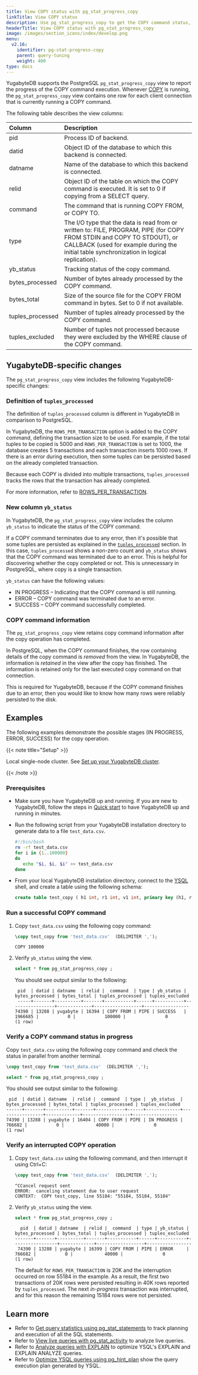 ```yaml
---
title: View COPY status with pg_stat_progress_copy
linkTitle: View COPY status
description: Use pg_stat_progress_copy to get the COPY command status, number of tuples processed, and other COPY progress reports.
headerTitle: View COPY status with pg_stat_progress_copy
image: /images/section_icons/index/develop.png
menu:
  v2.16:
    identifier: pg-stat-progress-copy
    parent: query-tuning
    weight: 400
type: docs
---
```


YugabyteDB supports the PostgreSQL `pg_stat_progress_copy` view to report the progress of the COPY command execution. Whenever [COPY](../../../api/ysql/the-sql-language/statements/cmd_copy/) is running, the `pg_stat_progress_copy` view contains one row for each client connection that is currently running a COPY command.

The following table describes the view columns:

| Column | Description |
| :---- | :---------- |
| pid | Process ID of backend. |
| datid | Object ID of the database to which this backend is connected. |
| datname | Name of the database to which this backend is connected. |
| relid | Object ID of the table on which the COPY command is executed. It is set to 0 if copying from a SELECT query.|
| command | The command that is running COPY FROM, or COPY TO. |
| type | The I/O type that the data is read from or written to: FILE, PROGRAM, PIPE (for COPY FROM STDIN and COPY TO STDOUT), or CALLBACK (used for example during the initial table synchronization in logical replication). |
| yb_status | Tracking status of the copy command. |
| bytes_processed | Number of bytes already processed by the COPY command. |
| bytes_total | Size of the source file for the COPY FROM command in bytes. Set to 0 if not available. |
| tuples_processed | Number of tuples already processed by the COPY command. |
| tuples_excluded | Number of tuples not processed because they were excluded by the WHERE clause of the COPY command. |

## YugabyteDB-specific changes

The `pg_stat_progress_copy` view includes the following YugabyteDB-specific changes:

### Definition of `tuples_processed`

The definition of `tuples_processed` column is different in YugabyteDB in comparison to PostgreSQL.

In YugabyteDB, the `ROWS_PER_TRANSACTION` option is added to the COPY command, defining the transaction size to be used. For example, if the total tuples to be copied is 5000 and `ROWS_PER_TRANSACTION` is set to 1000, the database creates 5 transactions and each transaction inserts 1000 rows. If there is an error during execution, then some tuples can be persisted based on the already completed transaction.

Because each COPY is divided into multiple transactions, `tuples_processed` tracks the rows that the transaction has already completed.

For more information, refer to [ROWS_PER_TRANSACTION](../../../api/ysql/the-sql-language/statements/cmd_copy/#rows-per-transaction).

### New column `yb_status`

In YugabyteDB, the `pg_stat_progress_copy` view includes the column `yb_status` to indicate the status of the COPY command.

If a COPY command terminates due to any error, then it's possible that some tuples are persisted as explained in the [`tuples_processed`](#definition-of-tuples-processed) section. In this case, `tuples_processed` shows a non-zero count and `yb_status` shows that the COPY command was terminated due to an error. This is helpful for discovering whether the copy completed or not. This is unnecessary in PostgreSQL, where copy is a single transaction.

`yb_status` can have the following values:

- IN PROGRESS – Indicating that the COPY command is still running.
- ERROR – COPY command was terminated due to an error.
- SUCCESS – COPY command successfully completed.

### COPY command information

The `pg_stat_progress_copy` view retains copy command information after the copy operation has completed.

In PostgreSQL, when the COPY command finishes, the row containing details of the copy command is _removed_ from the view. In YugabyteDB, the information is _retained_ in the view after the copy has finished. The information is retained only for the last executed copy command on that connection.

This is required for YugabyteDB, because if the COPY command finishes due to an error, then you would like to know how many rows were reliably persisted to the disk.

## Examples

The following examples demonstrate the possible stages (IN PROGRESS, ERROR, SUCCESS) for the copy operation.

{{< note title="Setup" >}}

Local single-node cluster. See [Set up your YugabyteDB cluster](../../../explore/#set-up-your-yugabytedb-cluster).

{{< /note >}}

### Prerequisites

- Make sure you have YugabyteDB up and running. If you are new to YugabyteDB, follow the steps in [Quick start](../../../quick-start/) to have YugabyteDB up and running in minutes.

- Run the following script from your YugabyteDB installation directory to generate data to a file `test_data.csv`.

    ```sh
    #!/bin/bash
    rm -rf test_data.csv
    for i in {1..100000}
    do
       echo "$i, $i, $i" >> test_data.csv
    done
    ```

- From your local YugabyteDB installation directory, connect to the [YSQL](../../../admin/ysqlsh/) shell, and create a table using the following schema:

    ```sql
    create table test_copy ( h1 int, r1 int, v1 int, primary key (h1, r1));
    ```

### Run a successful COPY command

1. Copy `test_data.csv` using the following copy command:

    ```sql
    \copy test_copy from 'test_data.csv'  (DELIMITER ',');
    ```

    ```output
    COPY 100000
    ```

1. Verify `yb_status` using the view.

    ```sql
    select * from pg_stat_progress_copy ;
    ```

    You should see output similar to the following:

    ```output
     pid  | datid | datname  | relid |  command  | type | yb_status | bytes_processed | bytes_total | tuples_processed | tuples_excluded
     -----+-------+----------+-------+-----------+------+-----------+-----------------+-------------+------------------+-----------------
    74390 | 13288 | yugabyte | 16394 | COPY FROM | PIPE | SUCCESS   |         1966685 |           0 |           100000 |               0
    (1 row)
    ```

### Verify a COPY command status in progress

Copy `test_data.csv` using the following copy command and check the status in parallel from another terminal.

```sql
\copy test_copy from 'test_data.csv'  (DELIMITER ',');
```

```sql
select * from pg_stat_progress_copy ;
```

You should see output similar to the following:

```output
 pid  | datid | datname  | relid |  command  | type |  yb_status  | bytes_processed | bytes_total | tuples_processed | tuples_excluded
------+-------+----------+-------+-----------+------+-------------+-----------------+-------------+------------------+-----------------
74390 | 13288 | yugabyte | 16404 | COPY FROM | PIPE | IN PROGRESS |          766682 |           0 |            40000 |               0
(1 row)
```

### Verify an interrupted COPY operation

1. Copy `test_data.csv` using the following command, and then interrupt it using Ctrl+C:

    ```sql
    \copy test_copy from 'test_data.csv'  (DELIMITER ',');
    ```

    ```output
    ^CCancel request sent
    ERROR:  canceling statement due to user request
    CONTEXT:  COPY test_copy, line 55184: "55184, 55184, 55184"
    ````

1. Verify `yb_status` using the view.

     ```sql
    select * from pg_stat_progress_copy ;
    ```

    ```output
      pid  | datid | datname  | relid |  command  | type | yb_status | bytes_processed | bytes_total | tuples_processed | tuples_excluded
    -------+-------+----------+-------+-----------+------+-----------+-----------------+-------------+------------------+-----------------
     74390 | 13288 | yugabyte | 16399 | COPY FROM | PIPE | ERROR     |          766682 |           0 |            40000 |               0
    (1 row)
    ```

    The default for `ROWS_PER_TRANSACTION` is 20K and the interruption occurred on row 55184 in the example. As a result, the first two transactions of 20K rows were persisted resulting in 40K rows reported by `tuples_processed`. The next _in-progress_ transaction was interrupted, and for this reason the remaining 15184 rows were not persisted.

## Learn more

- Refer to [Get query statistics using pg_stat_statements](../pg-stat-statements/) to track planning and execution of all the SQL statements.
- Refer to [View live queries with pg_stat_activity](../pg-stat-activity/) to analyze live queries.
- Refer to [Analyze queries with EXPLAIN](../explain-analyze/) to optimize YSQL's EXPLAIN and EXPLAIN ANALYZE queries.
- Refer to [Optimize YSQL queries using pg_hint_plan](../pg-hint-plan/) show the query execution plan generated by YSQL.
